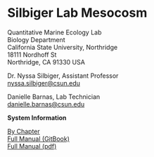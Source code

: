 # Silbiger Lab Mesocosm

Quantitative Marine Ecology Lab  
Biology Department  
California State University, Northridge  
18111 Nordhoff St  
Northridge, CA 91330 USA


Dr. Nyssa Silbiger, Assistant Professor  
nyssa.silbiger@csun.edu  


Danielle Barnas, Lab Technician  
danielle.barnas@csun.edu


**System Information**  

[By Chapter](chapters/)  
[Full Manual (GitBook)](https://silbigerlab.gitbook.io/mesocosm-user-manual/)  
[Full Manual (pdf)](docs/Mesocosm_Manual.pdf)  
